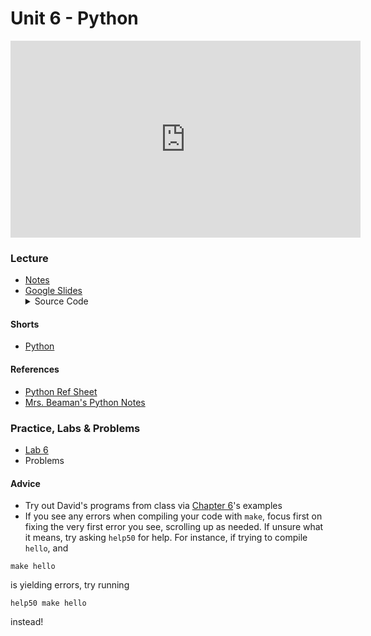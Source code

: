 # Unit 6 - Python

<iframe width="560" height="315" src="https://www.youtube.com/embed/ky-24RvI57s" title="YouTube video player" frameborder="0" allow="accelerometer; autoplay; clipboard-write; encrypted-media; gyroscope; picture-in-picture; web-share" allowfullscreen></iframe>

### Lecture
<ul>
  <li><a href="https://cs50.harvard.edu/ap/2023/curriculum/x/notes/6/">Notes</a></li>
  <li><a href="https://docs.google.com/presentation/d/1xn8FXxuwsahtTN_EhVDprDQIyMIkoJNA3a6lXXSo2CE/edit?usp=sharing">Google Slides</a></li>

  <details><summary>Source Code</summary>
    <ul>
      <li><a href="https://cdn.cs50.net/2021/fall/lectures/6/src6/">Index</a></li>
      <li><a href="https://cdn.cs50.net/2021/fall/lectures/6/src6.pdf">PDF</a></li>
      <li><a href="https://cdn.cs50.net/2021/fall/lectures/6/src6.zip">Zip</a></li>
    </ul>
  </details>  
</ul>

#### Shorts
  - [Python](https://www.youtube.com/watch?v=mgBpcQRDtl0)

#### References
  <ul>
    <li><a href="\apcsp\assets\pdfs\python.pdf">Python Ref Sheet</a></li>
    <li><a href="\apcsp\assets\pdfs\python-notes.pdf">Mrs. Beaman's Python Notes</a></li>
  </ul>

### Practice, Labs & Problems
- [Lab 6](https://cs50.harvard.edu/ap/2023/curriculum/x/labs/6/)
- Problems

#### Advice
- Try out David's programs from class via [Chapter 6](https://cdn.cs50.net/2020/fall/lectures/6/src6.pdf)'s examples
- If you see any errors when compiling your code with `make`, focus first on fixing the very first error you see, scrolling up as needed. If unsure what it means, try asking `help50` for help. For instance, if trying to compile `hello`, and

```
make hello 
```

is yielding errors, try running

```
help50 make hello
```

instead!